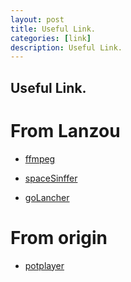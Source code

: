 ```yaml
---
layout: post
title: Useful Link.
categories: [link]
description: Useful Link.
---
```


## Useful Link.

# From Lanzou
* [ffmpeg](https://wwkd.lanzouu.com/izspy310b7fi)
* [spaceSinffer](https://wwkd.lanzouu.com/iCwen30ee8kf)

* [goLancher](https://wwkd.lanzouu.com/ihHOv341rdih)

# From origin
* [potplayer](https://t1.daumcdn.net/potplayer/PotPlayer/Version/Latest/PotPlayerSetup64.exe)

